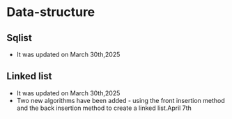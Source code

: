 # Data-structure

## Sqlist
- It was updated on March 30th,2025

## Linked list
- It was updated on March 30th,2025
- Two new algorithms have been added - using the front insertion method and the back insertion method to create a linked list.April 7th